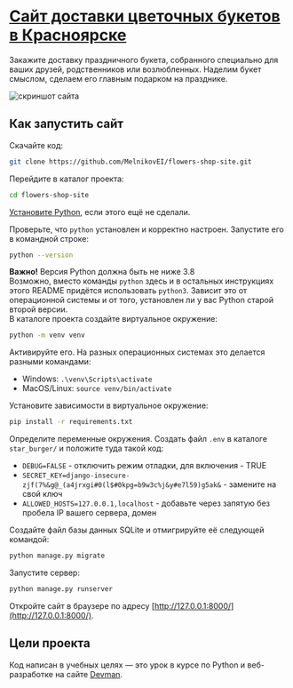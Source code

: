 # [Сайт доставки цветочных букетов в Красноярске](https://alexmashukov.ru/)

Закажите доставку праздничного букета, собранного специально для ваших друзей, родственников или возлюбленных. Наделим букет смыслом, сделаем его главным подарком на празднике.

![скриншот сайта](https://downloader.disk.yandex.ru/preview/d2a0975044fae6fd5fe005fa509f7dcd5cb158c9a3b0158b296f22ce02793482/64ec65c0/sFOYBx1fwC4_nosd-W_nkPrqdtkupRZCc2xLScRK38CYGVNFAzsJGQKbwHi7A5skPlq2fwGVAhlAhD_MvDY9lg%3D%3D?uid=0&filename=Flower-shop-site.png&disposition=inline&hash=&limit=0&content_type=image%2Fpng&owner_uid=0&tknv=v2&size=2048x2048)

## Как запустить сайт

Скачайте код:
```sh
git clone https://github.com/MelnikovEI/flowers-shop-site.git
```

Перейдите в каталог проекта:
```sh
cd flowers-shop-site
```

[Установите Python](https://www.python.org/), если этого ещё не сделали.

Проверьте, что `python` установлен и корректно настроен. Запустите его в командной строке:
```sh
python --version
```
**Важно!** Версия Python должна быть не ниже 3.8  
Возможно, вместо команды `python` здесь и в остальных инструкциях этого README придётся использовать `python3`. Зависит это от операционной системы и от того, установлен ли у вас Python старой второй версии.   
В каталоге проекта создайте виртуальное окружение:
```sh
python -m venv venv
```
Активируйте его. На разных операционных системах это делается разными командами:  
- Windows: `.\venv\Scripts\activate`
- MacOS/Linux: `source venv/bin/activate`

Установите зависимости в виртуальное окружение:
```sh
pip install -r requirements.txt
```

Определите переменные окружения. Создать файл `.env` в каталоге `star_burger/` и положите туда такой код:
- `DEBUG=FALSE` - отключить режим отладки, для включения - TRUE
- `SECRET_KEY=django-insecure-zjf(7%&g@_(a4jrxgi#0(l$#0kpg=b9w3c%j&y#e7l59)g5ak&` - замените на свой ключ
- `ALLOWED_HOSTS=127.0.0.1,localhost` - добавьте через запятую без пробела IP вашего сервера, домен

Создайте файл базы данных SQLite и отмигрируйте её следующей командой:
```sh
python manage.py migrate
```

Запустите сервер:
```sh
python manage.py runserver
```

Откройте сайт в браузере по адресу [http://127.0.0.1:8000/](http://127.0.0.1:8000/).

## Цели проекта
Код написан в учебных целях — это урок в курсе по Python и веб-разработке на сайте [Devman](https://dvmn.org).
